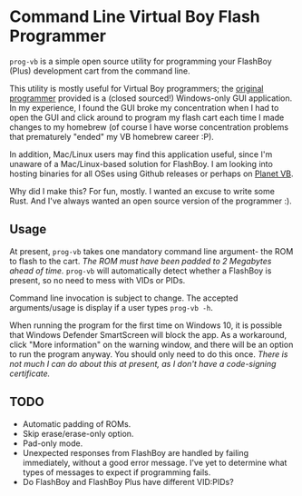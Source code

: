 # Command Line Virtual Boy Flash Programmer
`prog-vb` is a simple open source utility for programming your
FlashBoy (Plus) development cart from the command line.

This utility is mostly useful for Virtual Boy programmers; the [original
programmer](https://www.planetvb.com/modules/tech/?sec=tools&pid=flashboy)
provided is a (closed sourced!) Windows-only GUI application.
In my experience, I found the GUI broke my concentration when I had to
open the GUI and click around to program my flash cart each time I made
changes to my homebrew (of course I have worse concentration problems that
prematurely "ended" my VB homebrew career :P).

In addition, Mac/Linux users may find this application useful, since I'm
unaware of a Mac/Linux-based solution for FlashBoy. I am looking into hosting
binaries for all OSes using Github releases or perhaps on
[Planet VB](https://www.planetvb.com).

Why did I make this? For fun, mostly. I wanted an excuse to write some Rust.
And I've always wanted an open source version of the programmer :).

## Usage
At present, `prog-vb` takes one mandatory command line argument- the ROM
to flash to the cart. _The ROM must have been padded to 2 Megabytes
ahead of time._ `prog-vb` will automatically detect whether a FlashBoy is
present, so no need to mess with VIDs or PIDs.

Command line invocation is subject to change. The accepted arguments/usage
is display if a user types `prog-vb -h`.

When running the program for the first time on Windows 10, it is possible that
Windows Defender SmartScreen will block the app. As a workaround, click
"More information" on the warning window, and there will be an option to run
the program anyway. You should only need to do this once. _There is not much I
can do about this at present, as I don't have a code-signing certificate._

## TODO
* Automatic padding of ROMs.
* Skip erase/erase-only option.
* Pad-only mode.
* Unexpected responses from FlashBoy are handled by failing immediately,
  without a good error message. I've yet to determine what types of
  messages to expect if programming fails.
* Do FlashBoy and FlashBoy Plus have different VID:PIDs?
